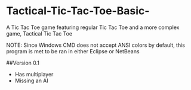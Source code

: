 # Tactical-Tic-Tac-Toe-Basic-
A Tic Tac Toe game featuring regular Tic Tac Toe and a more complex game, Tactical Tic Tac Toe

NOTE: Since Windows CMD does not accept ANSI colors by default, this program is met to be ran in 
either Eclipse or NetBeans

##Version 0.1
- Has multiplayer
- Missing an AI 
